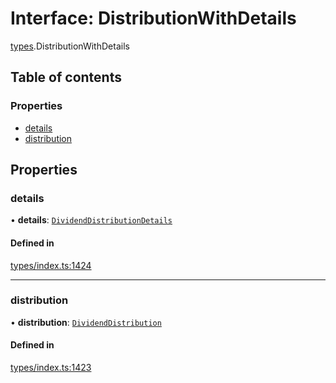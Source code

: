 # Interface: DistributionWithDetails

[types](../wiki/types).DistributionWithDetails

## Table of contents

### Properties

- [details](../wiki/types.DistributionWithDetails#details)
- [distribution](../wiki/types.DistributionWithDetails#distribution)

## Properties

### details

• **details**: [`DividendDistributionDetails`](../wiki/api.entities.DividendDistribution.types.DividendDistributionDetails)

#### Defined in

[types/index.ts:1424](https://github.com/PolymeshAssociation/polymesh-sdk/blob/07a4c5b0/src/types/index.ts#L1424)

___

### distribution

• **distribution**: [`DividendDistribution`](../wiki/api.entities.DividendDistribution.DividendDistribution)

#### Defined in

[types/index.ts:1423](https://github.com/PolymeshAssociation/polymesh-sdk/blob/07a4c5b0/src/types/index.ts#L1423)
